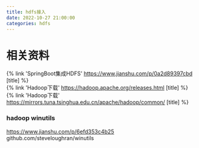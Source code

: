 ```yaml
---
title: hdfs接入
date: 2022-10-27 21:00:00
categories: hdfs
---
```


# 相关资料
{% link 'SpringBoot集成HDFS' https://www.jianshu.com/p/0a2d89397cbd [title] %}  
{% link 'Hadoop下载' https://hadoop.apache.org/releases.html [title] %}  
{% link 'Hadoop下载' https://mirrors.tuna.tsinghua.edu.cn/apache/hadoop/common/ [title] %}  
<!-- more -->

### hadoop winutils

https://www.jianshu.com/p/6efd353c4b25  
github.com/steveloughran/winutils  
